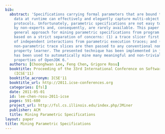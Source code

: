 ```yaml
---
bib:
  abstract: 'Specifications carrying formal parameters that are bound to concrete
    data at runtime can effectively and elegantly capture multi-object behaviors or
    protocols. Unfortunately, parametric specifications are not easy to formulate
    by non-experts and, consequently, are rarely available. This paper presents a
    general approach for mining parametric specifications from program executions,
    based on a strict separation of concerns: (1) a trace slicer first extracts sets
    of independent interactions from parametric execution traces; and (2) the resulting
    non-parametric trace slices are then passed to any conventional non-parametric
    property learner. The presented technique has been implemented in jMiner, which
    has been used to automatically mine many meaningful and non-trivial parametric
    properties of OpenJDK 6.'
  authors: [Choonghwan Lee, Feng Chen, Grigore Rosu]
  booktitle: Proceeding of the 33rd International Conference on Software Engineering
    (ICSE'11)
  booktitle_acronym: ICSE'11
  booktitle_url: http://2011.icse-conferences.org
  categories: [fsl]
  date: 2011-05-01
  id: lee-chen-rosu-2011-icse
  pages: 591-600
  project_url: http://fsl.cs.illinois.edu/index.php/JMiner
  publisher: ACM
  title: Mining Parametric Specifications
layout: paper
title: Mining Parametric Specifications
---
```

